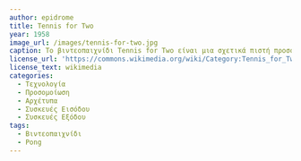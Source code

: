```yaml
---
author: epidrome
title: Tennis for Two 
year: 1958
image_url: /images/tennis-for-two.jpg
caption: Το βιντεοπαιχνίδι Tennis for Two είναι μια σχετικά πιστή προσομοίωση του τένις για δύο παίκτες όπως αυτό φαίνεται από το πλάϊ σε πρόσοψη. Κατασκευάστηκε σε αναλογικό ηλεκτρονικό υπολογιστή και για την οπτικοποίηση του χρησιμοποιήθηκε ένα φασματοσκόπιο. Η επίδραση του ήταν καταλυτική αφού έδωσε την έμπνευση για το δημοφιλές Pong, ενώ για πολλές δεκαετίες μετά τα βιντεοπαιχνίδια προσομοίωσης αθλημάτων παραμένουν πολύ δημοφιλή.
license_url: 'https://commons.wikimedia.org/wiki/Category:Tennis_for_Two#/media/File:50th_Anniversary_Tennis_For_Two.jpg' 
license_text: wikimedia
categories:
  - Τεχνολογία
  - Προσομοίωση
  - Αρχέτυπα
  - Συσκευές Εισόδου
  - Συσκευές Εξόδου
tags:
  - Βιντεοπαιχνίδι
  - Pong
---
```

